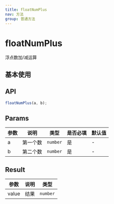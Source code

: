 ```yaml
---
title: floatNumPlus
nav: 方法
group: 普通方法
---
```


# floatNumPlus

浮点数加/减运算

## 基本使用

<code src="./demo.tsx" ></code>

## API

```typescript
floatNumPlus(a, b);
```

## Params

| 参数 | 说明     | 类型     | 是否必填 | 默认值 |
| ---- | -------- | -------- | -------- | ------ |
| a    | 第一个数 | `number` | 是       | -      |
| b    | 第二个数 | `number` | 是       | -      |

## Result

| 参数  | 说明 | 类型     |
| ----- | ---- | -------- |
| value | 结果 | `number` |
